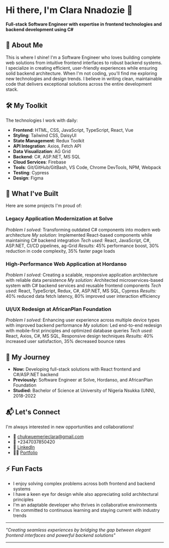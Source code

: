 # Hi there, I'm Clara Nnadozie 👋

**Full-stack Software Engineer with expertise in frontend technologies and backend development using C#**

## 💫 About Me

This is where I shine! I'm a Software Engineer who loves building complete web solutions from intuitive frontend interfaces to robust backend systems. I specialize in creating efficient, user-friendly experiences while ensuring solid backend architecture. When I'm not coding, you'll find me exploring new technologies and design trends. I believe in writing clean, maintainable code that delivers exceptional solutions across the entire development stack.

## 🛠️ My Toolkit

The technologies I work with daily:

- **Frontend**: HTML, CSS, JavaScript, TypeScript, React, Vue
- **Styling**: Tailwind CSS, DaisyUI
- **State Management**: Redux Toolkit
- **API Integration**: Axios, Fetch API
- **Data Visualization**: AG Grid
- **Backend**: C#, ASP.NET, MS SQL
- **Cloud Services**: Firebase
- **Tools**: Git/GitHub/GitBash, VS Code, Chrome DevTools, NPM, Webpack
- **Testing**: Cypress
- **Design**: Figma

## 🚀 What I've Built

Here are some projects I'm proud of:

### Legacy Application Modernization at Solve
_Problem I solved:_ Transforming outdated C# components into modern web architecture
_My solution:_ Implemented React-based components while maintaining C# backend integration
_Tech used:_ React, JavaScript, C#, ASP.NET, CI/CD pipelines, ag-Grid
_Results:_ 45% performance boost, 30% reduction in code complexity, 35% faster page loads

### High-Performance Web Application at Hordanso
_Problem I solved:_ Creating a scalable, responsive application architecture with reliable data persistence
_My solution:_ Architected microservices-based system with C# backend services and reusable frontend components
_Tech used:_ React, TypeScript, Redux, C#, ASP.NET, MS SQL, Cypress
_Results:_ 40% reduced data fetch latency, 80% improved user interaction efficiency

### UI/UX Redesign at AfricanPlan Foundation
_Problem I solved:_ Enhancing user experience across multiple device types with improved backend performance
_My solution:_ Led end-to-end redesign with mobile-first principles and optimized database queries
_Tech used:_ React, Axios, C#, MS SQL, Responsive design techniques
_Results:_ 40% increased user satisfaction, 35% decreased bounce rates

## 🌱 My Journey

- **Now:** Developing full-stack solutions with React frontend and C#/ASP.NET backend
- **Previously:** Software Engineer at Solve, Hordanso, and AfricanPlan Foundation
- **Studied:** Bachelor of Science at University of Nigeria Nsukka (UNN), 2018-2022

## 📬 Let's Connect

I'm always interested in new opportunities and collaborations!

- 📧 [chukwuemerieclara@gmail.com](mailto:chukwuemerieclara@gmail.com)
- 📱 +2347037850420
- 💼 [LinkedIn](https://www.linkedin.com/in/your-linkedin)
- 🐱‍💻 [Portfolio](https://brielle-tau.vercel.app/)

## ⚡ Fun Facts

- I enjoy solving complex problems across both frontend and backend systems
- I have a keen eye for design while also appreciating solid architectural principles
- I'm an adaptable developer who thrives in collaborative environments
- I'm committed to continuous learning and staying current with industry trends

---

*"Creating seamless experiences by bridging the gap between elegant frontend interfaces and powerful backend solutions"*

---
